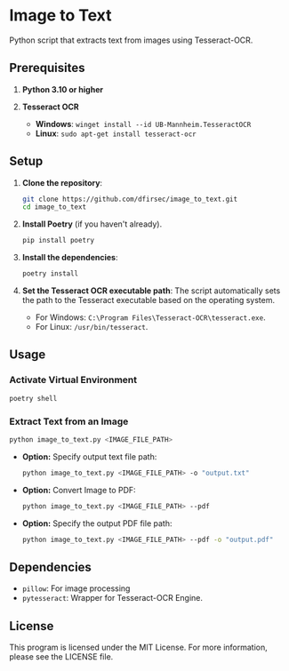 # Image to Text

Python script that extracts text from images using Tesseract-OCR.

## Prerequisites

1. **Python 3.10 or higher**
2. **Tesseract OCR**

    - **Windows**: `winget install --id UB-Mannheim.TesseractOCR`
    - **Linux**: `sudo apt-get install tesseract-ocr`

## Setup

1. **Clone the repository**:

    ```sh
    git clone https://github.com/dfirsec/image_to_text.git
    cd image_to_text
    ```

2. **Install Poetry** (if you haven't already).

    ```sh
    pip install poetry
    ```

3. **Install the dependencies**:

    ```sh
    poetry install
    ```

4. **Set the Tesseract OCR executable path**: The script automatically sets the path to the Tesseract executable based on the operating system.

    - For Windows: `C:\Program Files\Tesseract-OCR\tesseract.exe`.
    - For Linux: `/usr/bin/tesseract`.

## Usage

### Activate Virtual Environment

```sh
poetry shell
```

### Extract Text from an Image

```sh
python image_to_text.py <IMAGE_FILE_PATH>
```

- **Option:** Specify output text file path:

    ```sh
    python image_to_text.py <IMAGE_FILE_PATH> -o "output.txt"
    ```

- **Option:** Convert Image to PDF:

    ```sh
    python image_to_text.py <IMAGE_FILE_PATH> --pdf
    ```

- **Option:** Specify the output PDF file path:

    ```sh
    python image_to_text.py <IMAGE_FILE_PATH> --pdf -o "output.pdf"
    ```

## Dependencies

- `pillow`: For image processing
- `pytesseract`: Wrapper for Tesseract-OCR Engine.

## License

This program is licensed under the MIT License. For more information, please see the LICENSE file.
